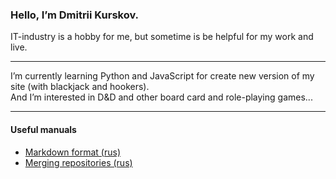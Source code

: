 ### Hello, I’m Dmitrii Kurskov.
IT-industry is a hobby for me, but sometime is be helpful for my work and live. 
***
I’m currently learning Python and JavaScript for create new version of my site (with blackjack and hookers).  
And I’m interested in D&D and other board card and role-playing games...
***
#### Useful manuals 
* [Markdown format (rus)](/manuals/markdown-format.md)
* [Merging repositories (rus)](/manuals/merging-repositories.md)
